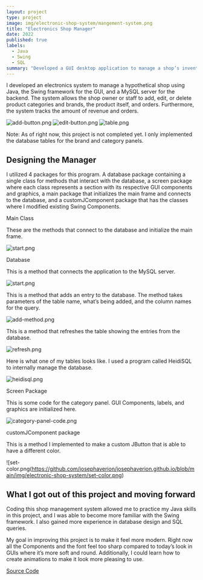 ```yaml
---
layout: project
type: project
image: img/electronic-shop-system/mangement-system.png
title: "Electronics Shop Manager"
date: 2022
published: true
labels:
  - Java
  - Swing
  - SQL
summary: "Developed a GUI desktop application to manage a shop’s inventory and customer orders"
---
```

I developed an electronics system to manage a hypothetical shop using Java, the Swing framework for the GUI, and a MySQL server for the backend. The system allows the shop owner or staff to add, edit, or delete product categories and brands, the product itself, and orders. Furthermore, the system tracks the amount of revenue and orders.

![add-button.png](https://github.com/josephaverion/josephaverion.github.io/blob/main/img/electronic-shop-system/add-button.png)
![edit-button.png](https://github.com/josephaverion/josephaverion.github.io/blob/main/img/electronic-shop-system/edit-button.png)
![table.png](https://github.com/josephaverion/josephaverion.github.io/blob/main/img/electronic-shop-system/table.png)

Note: As of right now, this project is not completed yet. I only implemented the database tables for the brand and category panels.

## Designing the Manager

I utilized 4 packages for this program. A database package containing a single class for methods that interact with the database, a screen package where each class represents a section with its respective GUI components and graphics, a main package that initializes the main frame and connects to the database, and a customJComponent package that has the classes where I modified existing Swing Components.

Main Class

These are the methods that connect to the database and initialize the main frame.

![start.png](https://github.com/josephaverion/josephaverion.github.io/blob/main/img/electronic-shop-system/start.png)

Database

This is a method that connects the application to the MySQL server.

![start.png](https://github.com/josephaverion/josephaverion.github.io/blob/main/img/electronic-shop-system/start.png)

This is a method that adds an entry to the database. The method takes parameters of the table name, what’s being added, and the column names for the query.

![add-method.png](https://github.com/josephaverion/josephaverion.github.io/blob/main/img/electronic-shop-system/add-method.png)

This is a method that refreshes the table showing the entries from the database.

![refresh.png](https://github.com/josephaverion/josephaverion.github.io/blob/main/img/electronic-shop-system/refresh.png)

Here is what one of my tables looks like. I used a program called HeidiSQL to internally manage the database.

![heidisql.png](https://github.com/josephaverion/josephaverion.github.io/blob/main/img/electronic-shop-system/heidisql.png)

Screen Package

This is some code for the category panel. GUI Components, labels, and graphics are initialized here.

![category-panel-code.png](https://github.com/josephaverion/josephaverion.github.io/blob/main/img/electronic-shop-system/category-panel-code.png)

customJComponent package

This is a method I implemented to make a custom JButton that is able to have a different color.

![set-color.png(https://github.com/josephaverion/josephaverion.github.io/blob/main/img/electronic-shop-system/set-color.png)

## What I got out of this project and moving forward

Coding this shop management system allowed me to practice my Java skills in this project, and I was able to become more familiar with the Swing framework. I also gained more experience in database design and SQL queries.

My goal in improving this project is to make it feel more modern. Right now all the Components and the font feel too sharp compared to today’s look in GUIs where it’s more soft and round. Additionally, I could learn how to create animations to make it look more pleasing to use.

[Source Code](https://github.com/josephaverion/ElectronicsShopManager/tree/master/Electronics%20Shop%20Management%20System/src)
